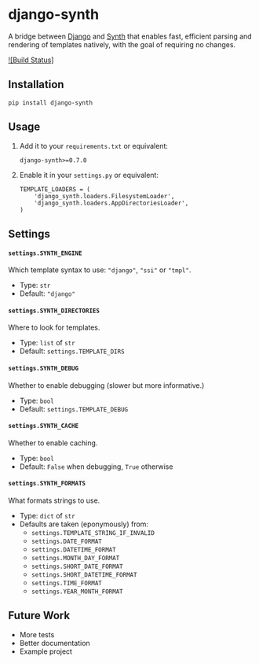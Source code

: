 django-synth
============

A bridge between [Django] and [Synth] that enables fast, efficient parsing and rendering of templates natively, with the goal of requiring no changes.

[![Build Status]](https://travis-ci.org/ajg/django-synth)

[Django]: https://djangoproject.com
[Synth]:  https://github.com/ajg/synth

Installation
------------

    pip install django-synth

Usage
-----

 1. Add it to your `requirements.txt` or equivalent:

        django-synth>=0.7.0

 2. Enable it in your `settings.py` or equivalent:

        TEMPLATE_LOADERS = (
            'django_synth.loaders.FilesystemLoader',
            'django_synth.loaders.AppDirectoriesLoader',
        )

Settings
--------

#### `settings.SYNTH_ENGINE`

  Which template syntax to use: `"django"`, `"ssi"` or `"tmpl"`.

  - Type:    `str`
  - Default: `"django"`

#### `settings.SYNTH_DIRECTORIES`

  Where to look for templates.

  - Type:    `list` of `str`
  - Default: `settings.TEMPLATE_DIRS`

#### `settings.SYNTH_DEBUG`

  Whether to enable debugging (slower but more informative.)

  - Type:    `bool`
  - Default: `settings.TEMPLATE_DEBUG`

#### `settings.SYNTH_CACHE`

  Whether to enable caching.

  - Type:    `bool`
  - Default: `False` when debugging, `True` otherwise

#### `settings.SYNTH_FORMATS`

  What formats strings to use.

  - Type:    `dict` of `str`
  - Defaults are taken (eponymously) from:
      * `settings.TEMPLATE_STRING_IF_INVALID`
      * `settings.DATE_FORMAT`
      * `settings.DATETIME_FORMAT`
      * `settings.MONTH_DAY_FORMAT`
      * `settings.SHORT_DATE_FORMAT`
      * `settings.SHORT_DATETIME_FORMAT`
      * `settings.TIME_FORMAT`
      * `settings.YEAR_MONTH_FORMAT`

Future Work
-----------

 - More tests
 - Better documentation
 - Example project

